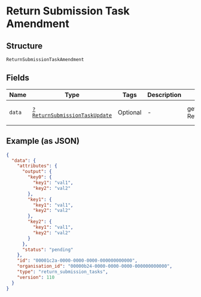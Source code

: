 
# Return Submission Task Amendment

## Structure

`ReturnSubmissionTaskAmendment`

## Fields

| Name | Type | Tags | Description | Getter | Setter |
|  --- | --- | --- | --- | --- | --- |
| `data` | [`?ReturnSubmissionTaskUpdate`](../../doc/models/return-submission-task-update.md) | Optional | - | getData(): ?ReturnSubmissionTaskUpdate | setData(?ReturnSubmissionTaskUpdate data): void |

## Example (as JSON)

```json
{
  "data": {
    "attributes": {
      "output": {
        "key0": {
          "key1": "val1",
          "key2": "val2"
        },
        "key1": {
          "key1": "val1",
          "key2": "val2"
        },
        "key2": {
          "key1": "val1",
          "key2": "val2"
        }
      },
      "status": "pending"
    },
    "id": "00001c2a-0000-0000-0000-000000000000",
    "organisation_id": "00000b24-0000-0000-0000-000000000000",
    "type": "return_submission_tasks",
    "version": 110
  }
}
```

